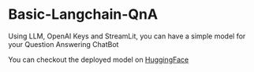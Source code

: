 # Basic-Langchain-QnA
Using LLM, OpenAI Keys and StreamLit, you can have a simple model for your Question Answering ChatBot

You can checkout the deployed model on [HuggingFace](https://huggingface.co/spaces/0sparsh2/basic_langchain_qna)
